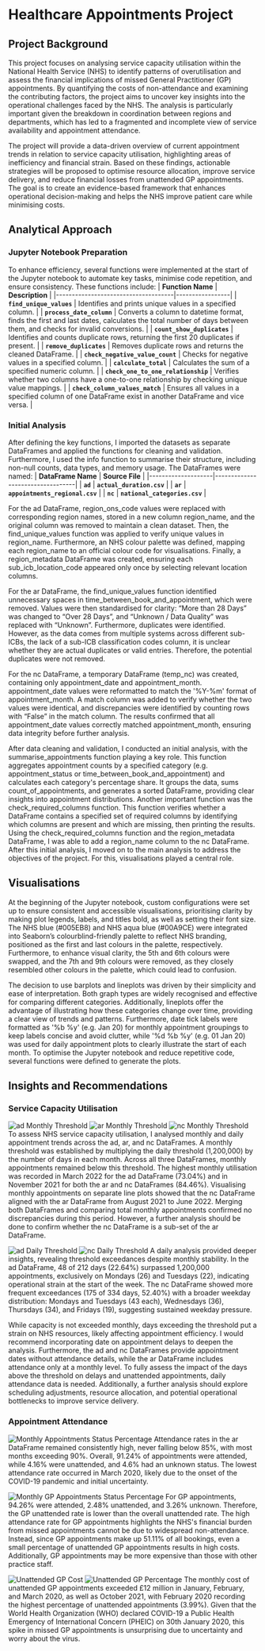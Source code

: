 # Healthcare Appointments Project
## Project Background
This project focuses on analysing service capacity utilisation within the National Health Service (NHS) to identify patterns of overutilisation and assess the financial implications of missed General Practitioner (GP) appointments. By quantifying the costs of non-attendance and examining the contributing factors, the project aims to uncover key insights into the operational challenges faced by the NHS. The analysis is particularly important given the breakdown in coordination between regions and departments, which has led to a fragmented and incomplete view of service availability and appointment attendance.

The project will provide a data-driven overview of current appointment trends in relation to service capacity utilisation, highlighting areas of inefficiency and financial strain. Based on these findings, actionable strategies will be proposed to optimise resource allocation, improve service delivery, and reduce financial losses from unattended GP appointments. The goal is to create an evidence-based framework that enhances operational decision-making and helps the NHS improve patient care while minimising costs.

## Analytical Approach
### Jupyter Notebook Preparation
To enhance efficiency, several functions were implemented at the start of the Jupyter notebook to automate key tasks, minimise code repetition, and ensure consistency. These functions include:
| **Function Name**                   | **Description** |
|-------------------------------------|-----------------|
| **`find_unique_values`**            | Identifies and prints unique values in a specified column. |
| **`process_date_column`**           | Converts a column to datetime format, finds the first and last dates, calculates the total number of days between them, and checks for invalid conversions. |
| **`count_show_duplicates`**         | Identifies and counts duplicate rows, returning the first 20 duplicates if present. |
| **`remove_duplicates`**             | Removes duplicate rows and returns the cleaned DataFrame. |
| **`check_negative_value_count`**    | Checks for negative values in a specified column. |
| **`calculate_total`**               | Calculates the sum of a specified numeric column. |
| **`check_one_to_one_relationship`** | Verifies whether two columns have a one-to-one relationship by checking unique value mappings. |
| **`check_column_values_match`**     | Ensures all values in a specified column of one DataFrame exist in another DataFrame and vice versa. |


### Initial Analysis
After defining the key functions, I imported the datasets as separate DataFrames and applied the functions for cleaning and validation. Furthermore, I used the info function to summarise their structure, including non-null counts, data types, and memory usage. The DataFrames were named:
| **DataFrame Name** | **Source File**                  |
|--------------------|----------------------------------|
| **`ad`**           | **`actual_duration.csv`**        |
| **`ar`**           | **`appointments_regional.csv`**  |
| **`nc`**           | **`national_categories.csv`**    |

For the ad DataFrame, region_ons_code values were replaced with corresponding region names, stored in a new column region_name, and the original column was removed to maintain a clean dataset. Then, the find_unique_values function was applied to verify unique values in region_name. Furthermore, an NHS colour palette was defined, mapping each region_name to an official colour code for visualisations. Finally, a region_metadata DataFrame was created, ensuring each sub_icb_location_code appeared only once by selecting relevant location columns.

For the ar DataFrame, the find_unique_values function identified unnecessary spaces in time_between_book_and_appointment, which were removed. Values were then standardised for clarity: “More than 28 Days” was changed to “Over 28 Days”, and “Unknown / Data Quality” was replaced with “Unknown”. Furthermore, duplicates were identified. However, as the data comes from multiple systems across different sub-ICBs, the lack of a sub-ICB classification codes column, it is unclear whether they are actual duplicates or valid entries. Therefore, the potential duplicates were not removed.

For the nc DataFrame, a temporary DataFrame (temp_nc) was created, containing only appointment_date and appointment_month. appointment_date values were reformatted to match the '%Y-%m' format of appointment_month. A match column was added to verify whether the two values were identical, and discrepancies were identified by counting rows with “False” in the match column. The results confirmed that all appointment_date values correctly matched appointment_month, ensuring data integrity before further analysis.

After data cleaning and validation, I conducted an initial analysis, with the summarise_appointments function playing a key role. This function aggregates appointment counts by a specified category (e.g. appointment_status or time_between_book_and_appointment) and calculates each category's percentage share. It groups the data, sums count_of_appointments, and generates a sorted DataFrame, providing clear insights into appointment distributions. Another important function was the check_required_columns function. This function verifies whether a DataFrame contains a specified set of required columns by identifying which columns are present and which are missing, then printing the results. Using the check_required_columns function and the region_metadata DataFrame, I was able to add a region_name column to the nc DataFrame. After this initial analysis, I moved on to the main analysis to address the objectives of the project. For this, visualisations played a central role.

## Visualisations
At the beginning of the Jupyter notebook, custom configurations were set up to ensure consistent and accessible visualisations, prioritising clarity by making plot legends, labels, and titles bold, as well as setting their font size. The NHS blue (#005EB8) and NHS aqua blue (#00A9CE) were integrated into Seaborn’s colourblind-friendly palette to reflect NHS branding, positioned as the first and last colours in the palette, respectively. Furthermore, to enhance visual clarity, the 5th and 6th colours were swapped, and the 7th and 9th colours were removed, as they closely resembled other colours in the palette, which could lead to confusion.

The decision to use barplots and lineplots was driven by their simplicity and ease of interpretation. Both graph types are widely recognised and effective for comparing different categories. Additionally, lineplots offer the advantage of illustrating how these categories change over time, providing a clear view of trends and patterns. Furthermore, date tick labels were formatted as '%b %y' (e.g. Jan 20) for monthly appointment groupings to keep labels concise and avoid clutter, while '%d %b %y' (e.g. 01 Jan 20) was used for daily appointment plots to clearly illustrate the start of each month. To optimise the Jupyter notebook and reduce repetitive code, several functions were defined to generate the plots. 

## Insights and Recommendations
### Service Capacity Utilisation
![ad Monthly Threshold](https://github.com/user-attachments/assets/665791ce-cc40-4411-936f-2a130e6c30d4)
![ar Monthly Threshold](https://github.com/user-attachments/assets/46131477-e5c5-4d06-8e78-172f01246c48)
![nc Monthly Threshold](https://github.com/user-attachments/assets/cc323fdc-510c-4598-8f44-7d4b5eedeb7d)
To assess NHS service capacity utilisation, I analysed monthly and daily appointment trends across the ad, ar, and nc DataFrames. A monthly threshold was established by multiplying the daily threshold (1,200,000) by the number of days in each month. Across all three DataFrames, monthly appointments remained below this threshold. The highest monthly utilisation was recorded in March 2022 for the ad DataFrame (73.04%) and in November 2021 for both the ar and nc DataFrames (84.46%). Visualising monthly appointments on separate line plots showed that the nc DataFrame aligned with the ar DataFrame from August 2021 to June 2022. Merging both DataFrames and comparing total monthly appointments confirmed no discrepancies during this period. However, a further analysis should be done to confirm whether the nc DataFrame is a sub-set of the ar DataFrame.

![ad Daily Threshold](https://github.com/user-attachments/assets/9cae7945-3340-4d57-a878-485ca987a2b7)
![nc Daily Threshold](https://github.com/user-attachments/assets/f33a3611-72ab-4561-bd4c-96fbc778104f)
A daily analysis provided deeper insights, revealing threshold exceedances despite monthly stability. In the ad DataFrame, 48 of 212 days (22.64%) surpassed 1,200,000 appointments, exclusively on Mondays (26) and Tuesdays (22), indicating operational strain at the start of the week. The nc DataFrame showed more frequent exceedances (175 of 334 days, 52.40%) with a broader weekday distribution: Mondays and Tuesdays (43 each), Wednesdays (36), Thursdays (34), and Fridays (19), suggesting sustained weekday pressure.

While capacity is not exceeded monthly, days exceeding the threshold put a strain on NHS resources, likely affecting appointment efficiency. I would recommend incorporating date on appointment delays to deepen the analysis. Furthermore, the ad and nc DataFrames provide appointment dates without attendance details, while the ar DataFrame includes attendance only at a monthly level. To fully assess the impact of the days above the threshold on delays and unattended appointments, daily attendance data is needed. Additionally, a further analysis should explore scheduling adjustments, resource allocation, and potential operational bottlenecks to improve service delivery.

### Appointment Attendance
![Monthly Appointments Status Percentage](https://github.com/user-attachments/assets/406d5e18-1216-425a-aa95-88179bb11ccb)
Attendance rates in the ar DataFrame remained consistently high, never falling below 85%, with most months exceeding 90%. Overall, 91.24% of appointments were attended, while 4.16% were unattended, and 4.6% had an unknown status. The lowest attendance rate occurred in March 2020, likely due to the onset of the COVID-19 pandemic and initial uncertainty.

![Monthly GP Appointments Status Percentage](https://github.com/user-attachments/assets/299096b3-c4d1-4117-8964-50e16c2d3bb2)
For GP appointments, 94.26% were attended, 2.48% unattended, and 3.26% unknown. Therefore, the GP unattended rate is lower than the overall unattended rate. The high attendance rate for GP appointments highlights the NHS's financial burden from missed appointments cannot be due to widespread non-attendance. Instead, since GP appointments make up 51.11% of all bookings, even a small percentage of unattended GP appointments results in high costs. Additionally, GP appointments may be more expensive than those with other practice staff.

![Unattended GP Cost](https://github.com/user-attachments/assets/d17ffe43-5771-452f-bae6-bc93af69f2e8)
![Unattended GP Percentage](https://github.com/user-attachments/assets/7f3a1942-5406-4569-98ed-86390ec12650)
The monthly cost of unattended GP appointments exceeded £12 million in January, February, and March 2020, as well as October 2021, with February 2020 recording the highest percentage of unattended appointments (3.99%). Given that the World Health Organization (WHO) declared COVID-19 a Public Health Emergency of International Concern (PHEIC) on 30th January 2020, this spike in missed GP appointments is unsurprising due to uncertainty and worry about the virus.
